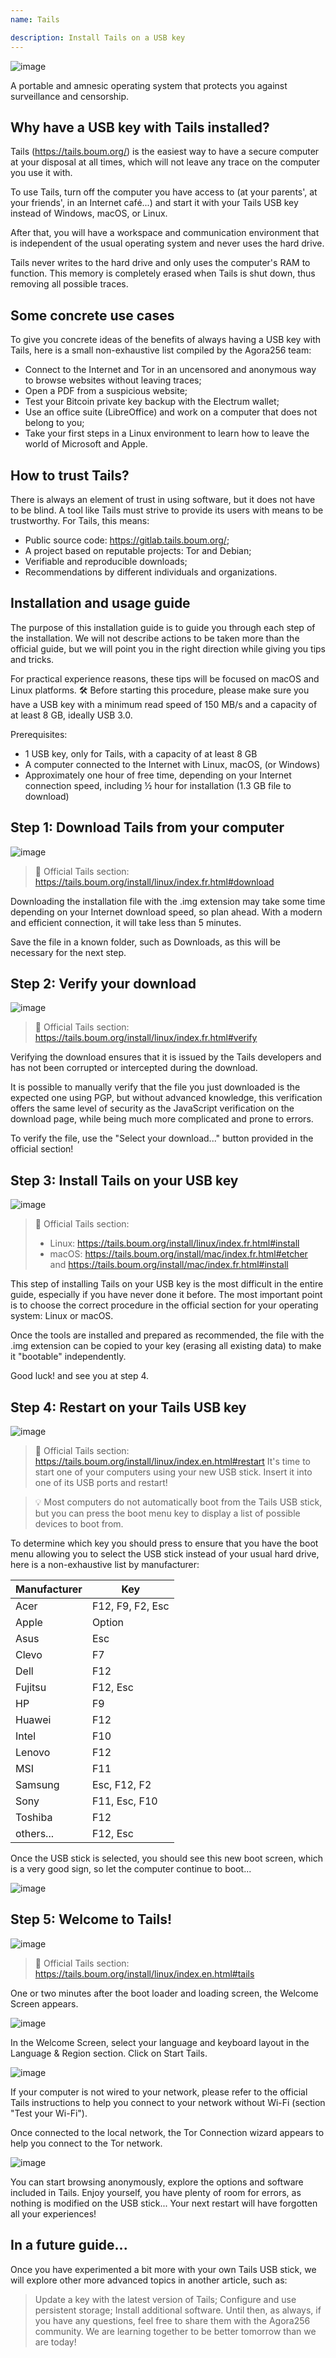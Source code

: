 ```yaml
---
name: Tails

description: Install Tails on a USB key
---
```


![image](assets/cover.jpeg)

A portable and amnesic operating system that protects you against surveillance and censorship.

## Why have a USB key with Tails installed?

Tails (https://tails.boum.org/) is the easiest way to have a secure computer at your disposal at all times, which will not leave any trace on the computer you use it with.

To use Tails, turn off the computer you have access to (at your parents', at your friends', in an Internet café...) and start it with your Tails USB key instead of Windows, macOS, or Linux.

After that, you will have a workspace and communication environment that is independent of the usual operating system and never uses the hard drive.

Tails never writes to the hard drive and only uses the computer's RAM to function. This memory is completely erased when Tails is shut down, thus removing all possible traces.

## Some concrete use cases

To give you concrete ideas of the benefits of always having a USB key with Tails, here is a small non-exhaustive list compiled by the Agora256 team:

- Connect to the Internet and Tor in an uncensored and anonymous way to browse websites without leaving traces;
- Open a PDF from a suspicious website;
- Test your Bitcoin private key backup with the Electrum wallet;
- Use an office suite (LibreOffice) and work on a computer that does not belong to you;
- Take your first steps in a Linux environment to learn how to leave the world of Microsoft and Apple.

## How to trust Tails?

There is always an element of trust in using software, but it does not have to be blind. A tool like Tails must strive to provide its users with means to be trustworthy. For Tails, this means:

- Public source code: https://gitlab.tails.boum.org/;
- A project based on reputable projects: Tor and Debian;
- Verifiable and reproducible downloads;
- Recommendations by different individuals and organizations.

## Installation and usage guide

The purpose of this installation guide is to guide you through each step of the installation. We will not describe actions to be taken more than the official guide, but we will point you in the right direction while giving you tips and tricks.

For practical experience reasons, these tips will be focused on macOS and Linux platforms.
🛠️
Before starting this procedure, please make sure you have a USB key with a minimum read speed of 150 MB/s and a capacity of at least 8 GB, ideally USB 3.0.

Prerequisites:

- 1 USB key, only for Tails, with a capacity of at least 8 GB
- A computer connected to the Internet with Linux, macOS, (or Windows)
- Approximately one hour of free time, depending on your Internet connection speed, including ½ hour for installation (1.3 GB file to download)

## Step 1: Download Tails from your computer

![image](assets/1.webp)

> 🔗 Official Tails section: https://tails.boum.org/install/linux/index.fr.html#download

Downloading the installation file with the .img extension may take some time depending on your Internet download speed, so plan ahead. With a modern and efficient connection, it will take less than 5 minutes.

Save the file in a known folder, such as Downloads, as this will be necessary for the next step.

## Step 2: Verify your download

![image](assets/2.webp)

> 🔗 Official Tails section: https://tails.boum.org/install/linux/index.fr.html#verify

Verifying the download ensures that it is issued by the Tails developers and has not been corrupted or intercepted during the download.

It is possible to manually verify that the file you just downloaded is the expected one using PGP, but without advanced knowledge, this verification offers the same level of security as the JavaScript verification on the download page, while being much more complicated and prone to errors.

To verify the file, use the "Select your download..." button provided in the official section!

## Step 3: Install Tails on your USB key

![image](assets/3.webp)

> 🔗 Official Tails section:
>
> - Linux: https://tails.boum.org/install/linux/index.fr.html#install
> - macOS: https://tails.boum.org/install/mac/index.fr.html#etcher and https://tails.boum.org/install/mac/index.fr.html#install

This step of installing Tails on your USB key is the most difficult in the entire guide, especially if you have never done it before. The most important point is to choose the correct procedure in the official section for your operating system: Linux or macOS.

Once the tools are installed and prepared as recommended, the file with the .img extension can be copied to your key (erasing all existing data) to make it "bootable" independently.

Good luck! and see you at step 4.

## Step 4: Restart on your Tails USB key

![image](assets/4.webp)

> 🔗 Official Tails section: https://tails.boum.org/install/linux/index.en.html#restart
> It's time to start one of your computers using your new USB stick. Insert it into one of its USB ports and restart!

> 💡 Most computers do not automatically boot from the Tails USB stick, but you can press the boot menu key to display a list of possible devices to boot from.

To determine which key you should press to ensure that you have the boot menu allowing you to select the USB stick instead of your usual hard drive, here is a non-exhaustive list by manufacturer:

| Manufacturer | Key              |
| ------------ | ---------------- |
| Acer         | F12, F9, F2, Esc |
| Apple        | Option           |
| Asus         | Esc              |
| Clevo        | F7               |
| Dell         | F12              |
| Fujitsu      | F12, Esc         |
| HP           | F9               |
| Huawei       | F12              |
| Intel        | F10              |
| Lenovo       | F12              |
| MSI          | F11              |
| Samsung      | Esc, F12, F2     |
| Sony         | F11, Esc, F10    |
| Toshiba      | F12              |
| others...    | F12, Esc         |

Once the USB stick is selected, you should see this new boot screen, which is a very good sign, so let the computer continue to boot...

![image](assets/5.webp)

## Step 5: Welcome to Tails!

![image](assets/6.webp)

> 🔗 Official Tails section: https://tails.boum.org/install/linux/index.en.html#tails

One or two minutes after the boot loader and loading screen, the Welcome Screen appears.

![image](assets/7.webp)

In the Welcome Screen, select your language and keyboard layout in the Language & Region section. Click on Start Tails.

![image](assets/8.webp)

If your computer is not wired to your network, please refer to the official Tails instructions to help you connect to your network without Wi-Fi (section "Test your Wi-Fi").

Once connected to the local network, the Tor Connection wizard appears to help you connect to the Tor network.

![image](assets/9.webp)

You can start browsing anonymously, explore the options and software included in Tails. Enjoy yourself, you have plenty of room for errors, as nothing is modified on the USB stick... Your next restart will have forgotten all your experiences!

## In a future guide...

Once you have experimented a bit more with your own Tails USB stick, we will explore other more advanced topics in another article, such as:

> Update a key with the latest version of Tails; Configure and use persistent storage; Install additional software.
> Until then, as always, if you have any questions, feel free to share them with the Agora256 community. We are learning together to be better tomorrow than we are today!
